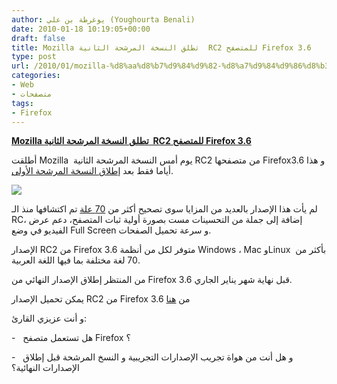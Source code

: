 ```yaml
---
author: يوغرطة بن علي (Youghourta Benali)
date: 2010-01-18 10:19:05+00:00
draft: false
title: Mozilla تطلق النسخة المرشحة الثانية  RC2 للمتصفح Firefox 3.6
type: post
url: /2010/01/mozilla-%d8%aa%d8%b7%d9%84%d9%82-%d8%a7%d9%84%d9%86%d8%b3%d8%ae%d8%a9-%d8%a7%d9%84%d9%85%d8%b1%d8%b4%d8%ad%d8%a9-%d8%a7%d9%84%d8%ab%d8%a7%d9%86%d9%8a%d8%a9-rc2-%d9%84%d9%84%d9%85%d8%aa%d8%b5%d9%81/
categories:
- Web
- متصفحات
tags:
- Firefox
---
```


[**Mozilla تطلق النسخة المرشحة الثانية  RC2 للمتصفح Firefox 3.6**](https://www.it-scoop.com/2010/01/mozilla-%d8%aa%d8%b7%d9%84%d9%82-%d8%a7%d9%84%d9%86%d8%b3%d8%ae%d8%a9-%d8%a7%d9%84%d9%85%d8%b1%d8%b4%d8%ad%d8%a9-%d8%a7%d9%84%d8%ab%d8%a7%d9%86%d9%8a%d8%a9-rc2-%d9%84%d9%84%d9%85%d8%aa%d8%b5%d9%81/)


أطلقت Mozilla  يوم أمس النسخة المرشحة الثانية RC2 من متصفحها Firefox3.6 و هذا أياما فقط بعد [إطلاق النسخة المرشحة الأولى](../../../../../2010/01/mozilla-%d8%aa%d8%b9%d8%aa%d8%b2%d9%85-%d8%a5%d8%b7%d9%84%d8%a7%d9%82-%d8%a7%d9%84%d8%a5%d8%b5%d8%af%d8%a7%d8%b1-rc1-%d9%85%d9%86-firefox-3-6-%d9%82%d8%b1%d9%8a%d8%a8%d8%a7/).

[![](https://www.it-scoop.com/wp-content/uploads/2010/01/firefox-3.6.png)
](https://www.it-scoop.com/2010/01/mozilla-%d8%aa%d8%b7%d9%84%d9%82-%d8%a7%d9%84%d9%86%d8%b3%d8%ae%d8%a9-%d8%a7%d9%84%d9%85%d8%b1%d8%b4%d8%ad%d8%a9-%d8%a7%d9%84%d8%ab%d8%a7%d9%86%d9%8a%d8%a9-rc2-%d9%84%d9%84%d9%85%d8%aa%d8%b5%d9%81/)

لم يأت هذا الإصدار بالعديد من المزايا سوى تصحيح أكثر من [70 علة](https://bugzilla.mozilla.org/buglist.cgi?quicksearch=ALL%20status1.9.2:final-fixed) تم اكتشافها منذ الـ RC، إضافة إلى جملة من التحسينات مست بصورة أولية ثبات المتصفح، دعم عرض الفيديو في وضع Full Screen و سرعة تحميل الصفحات.

الإصدار RC2 من Firefox 3.6 متوفر لكل من أنظمة Windows ، Mac وLinux  بأكثر من 70 لغة مختلفة بما فيها اللغة العربية.

من المنتظر إطلاق الإصدار النهائي من Firefox 3.6 قبل نهاية شهر يناير الجاري.

يمكن تحميل الإصدار RC2 من Firefox 3.6 من [هنا](http://www.mozilla.com/en-US/firefox/all-beta.html)

و أنت عزيزي القارئ:

-   هل تستعمل متصفح Firefox ؟

-   و هل أنت من هواة تجريب الإصدارات التجريبية و النسخ المرشحة قبل إطلاق الإصدارات النهائية؟

